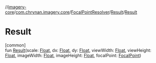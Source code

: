 //[imagery-core](../../../../index.md)/[com.chrynan.imagery.core](../../index.md)/[FocalPointResolver](../index.md)/[Result](index.md)/[Result](-result.md)

# Result

[common]\
fun [Result](-result.md)(scale: [Float](https://kotlinlang.org/api/latest/jvm/stdlib/kotlin/-float/index.html), dx: [Float](https://kotlinlang.org/api/latest/jvm/stdlib/kotlin/-float/index.html), dy: [Float](https://kotlinlang.org/api/latest/jvm/stdlib/kotlin/-float/index.html), viewWidth: [Float](https://kotlinlang.org/api/latest/jvm/stdlib/kotlin/-float/index.html), viewHeight: [Float](https://kotlinlang.org/api/latest/jvm/stdlib/kotlin/-float/index.html), imageWidth: [Float](https://kotlinlang.org/api/latest/jvm/stdlib/kotlin/-float/index.html), imageHeight: [Float](https://kotlinlang.org/api/latest/jvm/stdlib/kotlin/-float/index.html), focalPoint: [FocalPoint](../../../com.chrynan.imagery.core.model/-focal-point/index.md))

